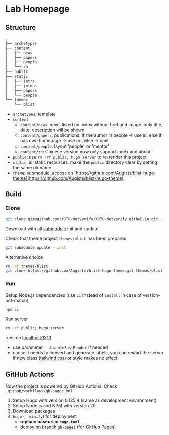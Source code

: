 # Lab Homepage

## Structure

```bash
.
├── archetypes
├── content
│   ├── news
│   ├── papers
│   ├── people
│   └── zh
├── public
├── static
│   ├── intro
│   ├── joinus
│   ├── papers
│   └── people
└── themes
    └── blist
```

* `archetypes`: template
* `content`
    * `content/news`: news listed on index without href and image. only title, date, description will be shown
    * `content/papers`: publications. if the author in people -> use id, else if has own homepage -> use url, else -> omit
    * `content/people`: layout 'people' or 'mentor'
    * `content/zh`: Chinese version now only support index and about
* `public`: use `rm -rf public; hugo server` to re-render this project
* `static`: all static resources. make the `public` directory clear by setting the same dir name
* `theme`: submodule. access on [https://github.com/Augists/blist-hugo-theme](https://github.com/Augists/blist-hugo-theme)

## Build

### Clone

```bash
git clone git@github.com:XJTU-NetVerify/XJTU-NetVerify.github.io.git --recurse-submodules
```

Download with all [submodule](https://git-scm.com/book/en/v2/Git-Tools-Submodules) init and update

Check that theme project `themes/blist` has been prepared

```bash
git submodule update --init
```

Alternative choice

```bash
rm -rf themes/blist
git clone https://github.com/Augists/blist-hugo-theme.git themes/blist
```

### Run

Setup Node.js dependencies (use `ci` instead of `install` in case of version-not-match)

```bash
npm ci
```

Run server

```bash
rm -rf public; hugo server
```

runs on [localhost:1313](http://localhost:1313)

* use parameter `--disableFastRender` if needed
* cause it needs to convert and generate labels, you can restart the server if new class ([tailwind css](https://tailwindcss.com/docs)) or style makes no effect

## GitHub Actions

Now the project is powered by GitHub Actions. Check `.github/workflows/gh-pages.yml`

1. Setup Hugo with version 0.125.4 (same as development environment)
2. Setup Node.js and NPM with version 20
3. Download packages
4. `hugo` (`--minify`) for deployment 
    * **replace baseurl in `hugo.toml`**
    * deploy on branch `gh-pages` (for GitHub Pages)

